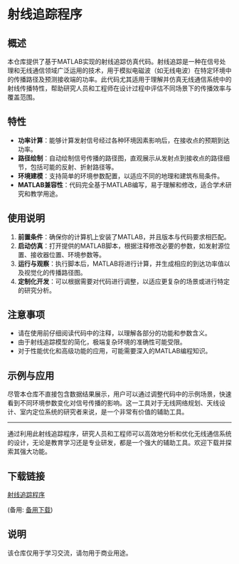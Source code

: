 # 射线追踪程序

## 概述

本仓库提供了基于MATLAB实现的射线追踪仿真代码。射线追踪是一种在信号处理和无线通信领域广泛运用的技术，用于模拟电磁波（如无线电波）在特定环境中的传播路径及预测接收端的功率。此代码尤其适用于理解并仿真无线通信系统中的射线传播特性，帮助研究人员和工程师在设计过程中评估不同场景下的传播效率与覆盖范围。

## 特性

- **功率计算**：能够计算发射信号经过各种环境因素影响后，在接收点的预期到达功率。
- **路径绘制**：自动绘制信号传播的路径图，直观展示从发射点到接收点的路径细节，包括可能的反射、折射路径等。
- **环境建模**：支持简单的环境参数配置，以适应不同的地理和建筑布局条件。
- **MATLAB兼容性**：代码完全基于MATLAB编写，易于理解和修改，适合学术研究和教学用途。

## 使用说明

1. **前置条件**：确保你的计算机上安装了MATLAB，并且版本与代码要求相匹配。
2. **启动仿真**：打开提供的MATLAB脚本，根据注释修改必要的参数，如发射源位置、接收器位置、环境参数等。
3. **运行与观察**：执行脚本后，MATLAB将进行计算，并生成相应的到达功率值以及视觉化的传播路径图。
4. **定制化开发**：可以根据需要对代码进行调整，以适应更复杂的场景或进行特定的研究分析。

## 注意事项

- 请在使用前仔细阅读代码中的注释，以理解各部分的功能和参数含义。
- 由于射线追踪模型的简化，极端复杂环境的准确性可能受限。
- 对于性能优化和高级功能的应用，可能需要深入的MATLAB编程知识。

## 示例与应用

尽管本仓库不直接包含数据结果展示，用户可以通过调整代码中的示例场景，快速看到不同环境参数变化对信号传播的影响。这一工具对于无线网络规划、天线设计、室内定位系统的研究者来说，是一个非常有价值的辅助工具。

---

通过利用此射线追踪程序，研究人员和工程师可以高效地分析和优化无线通信系统的设计，无论是教育学习还是专业研发，都是一个强大的辅助工具。欢迎下载并探索其强大功能。

## 下载链接
[射线追踪程序](https://pan.quark.cn/s/1530deb9a2d3) 

(备用: [备用下载](https://pan.baidu.com/s/1hciJXsRWQhkdQ693zIq-4w?pwd=1234))

## 说明

该仓库仅用于学习交流，请勿用于商业用途。
